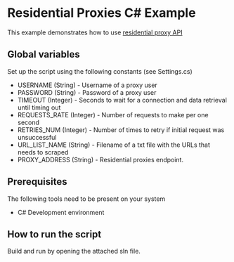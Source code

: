 # Residential Proxies C# Example

This example demonstrates how to use [residential proxy API](https://developers.oxylabs.io/residential-proxies/index.html#quick-start)

## Global variables

Set up the script using the following constants (see Settings.cs)

* USERNAME (String) - Username of a proxy user
* PASSWORD (String) - Password of a proxy user
* TIMEOUT (Integer) - Seconds to wait for a connection and data retrieval until timing out
* REQUESTS_RATE (Integer) - Number of requests to make per one second
* RETRIES_NUM (Integer) - Number of times to retry if initial request was unsuccessful
* URL_LIST_NAME (String) - Filename of a txt file with the URLs that needs to scraped
* PROXY_ADDRESS (String) - Residential proxies endpoint.

## Prerequisites

The following tools need to be present on your system
* C# Development environment

## How to run the script

Build and run by opening the attached sln file.
